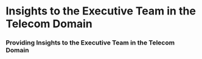 # Insights to the Executive Team in the Telecom Domain
### Providing Insights to the Executive Team in the Telecom Domain
